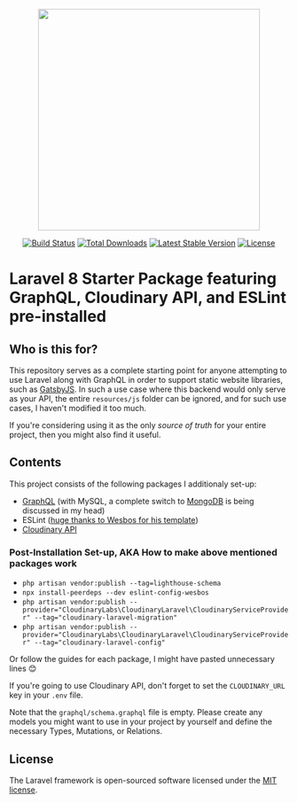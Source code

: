 <p align="center"><a href="https://laravel.com" target="_blank"><img src="https://raw.githubusercontent.com/laravel/art/master/logo-lockup/5%20SVG/2%20CMYK/1%20Full%20Color/laravel-logolockup-cmyk-red.svg" width="400"></a></p>

<p align="center">
<a href="https://travis-ci.org/laravel/framework"><img src="https://travis-ci.org/laravel/framework.svg" alt="Build Status"></a>
<a href="https://packagist.org/packages/laravel/framework"><img src="https://img.shields.io/packagist/dt/laravel/framework" alt="Total Downloads"></a>
<a href="https://packagist.org/packages/laravel/framework"><img src="https://img.shields.io/packagist/v/laravel/framework" alt="Latest Stable Version"></a>
<a href="https://packagist.org/packages/laravel/framework"><img src="https://img.shields.io/packagist/l/laravel/framework" alt="License"></a>
</p>

# Laravel 8 Starter Package featuring GraphQL, Cloudinary API, and ESLint pre-installed

## Who is this for?
This repository serves as a complete starting point for anyone attempting to use Laravel along with GraphQL in order to support static website libraries, such as [GatsbyJS](https://gatsbyjs.com). In such a use case where this backend would only serve as your API, the entire `resources/js` folder can be ignored, and for such use cases, I haven't modified it too much.

If you're considering using it as the only _source of truth_ for your entire project, then you might also find it useful.

## Contents

This project consists of the following packages I additionaly set-up:
- [GraphQL](https://lighthouse-php.com/) (with MySQL, a complete switch to [MongoDB](https://github.com/jenssegers/laravel-mongodb) is being discussed in my head)
- ESLint ([huge thanks to Wesbos for his template](https://github.com/wesbos/eslint-config-wesbos))
- [Cloudinary API](https://github.com/cloudinary-labs/cloudinary-laravel)

### Post-Installation Set-up, AKA How to make above mentioned packages work
* `php artisan vendor:publish --tag=lighthouse-schema`
* `npx install-peerdeps --dev eslint-config-wesbos`
* `php artisan vendor:publish --provider="CloudinaryLabs\CloudinaryLaravel\CloudinaryServiceProvider" --tag="cloudinary-laravel-migration"`
* `php artisan vendor:publish --provider="CloudinaryLabs\CloudinaryLaravel\CloudinaryServiceProvider" --tag="cloudinary-laravel-config"`

Or follow the guides for each package, I might have pasted unnecessary lines 😊

If you're going to use Cloudinary API, don't forget to set the `CLOUDINARY_URL` key in your `.env` file.

Note that the `graphql/schema.graphql` file is empty. Please create any models you might want to use in your project by yourself and define the necessary Types, Mutations, or Relations.

## License

The Laravel framework is open-sourced software licensed under the [MIT license](https://opensource.org/licenses/MIT).
